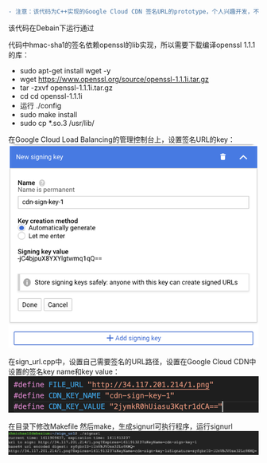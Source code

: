```diff
- 注意：该代码为C++实现的Google Cloud CDN 签名URL的prototype，个人兴趣开发，不保证没有问题。生成场景使用之前请严格测试！
```

该代码在Debain下运行通过  

代码中hmac-sha1的签名依赖openssl的lib实现，所以需要下载编译openssl 1.1.1的库：   
- sudo apt-get install wget -y
- wget https://www.openssl.org/source/openssl-1.1.1i.tar.gz
- tar -zxvf openssl-1.1.1i.tar.gz
- cd cd openssl-1.1.1i
- 运行 ./config   
- sudo make install   
- sudo cp *.so.3 /usr/lib/  

在Google Cloud Load Balancing的管理控制台上，设置签名URL的key：
![image](https://github.com/zhmichael007/google-cloud-demo/blob/master/cdn-sign-url-cpp/image/3.png)  

在sign_url.cpp中，设置自己需要签名的URL路径，设置在Google Cloud CDN中设置的签名key name和key value：
![image](https://github.com/zhmichael007/google-cloud-demo/blob/master/cdn-sign-url-cpp/image/1.png)  

在目录下修改Makefile 然后make，生成signurl可执行程序，运行signurl
![image](https://github.com/zhmichael007/google-cloud-demo/blob/master/cdn-sign-url-cpp/image/2.png)  




